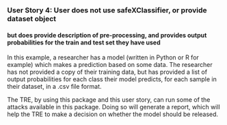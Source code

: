 ### User Story 4: User does not use safeXClassifier, or provide dataset object
#### but does provide description of pre-processing, and provides output probabilities for the train and test set they have used

In this example, a researcher has a model (written in Python or R for example) which makes a prediction based on some data. The researcher has not provided a copy of their training data, but has provided a list of output probabilities for each class their model predicts, for each sample in their dataset, in a .csv file format.

The TRE, by using this package and this user story, can run some of the attacks available in this package. Doing so will generate a report, which will help the TRE to make a decision on whether the model should be released.